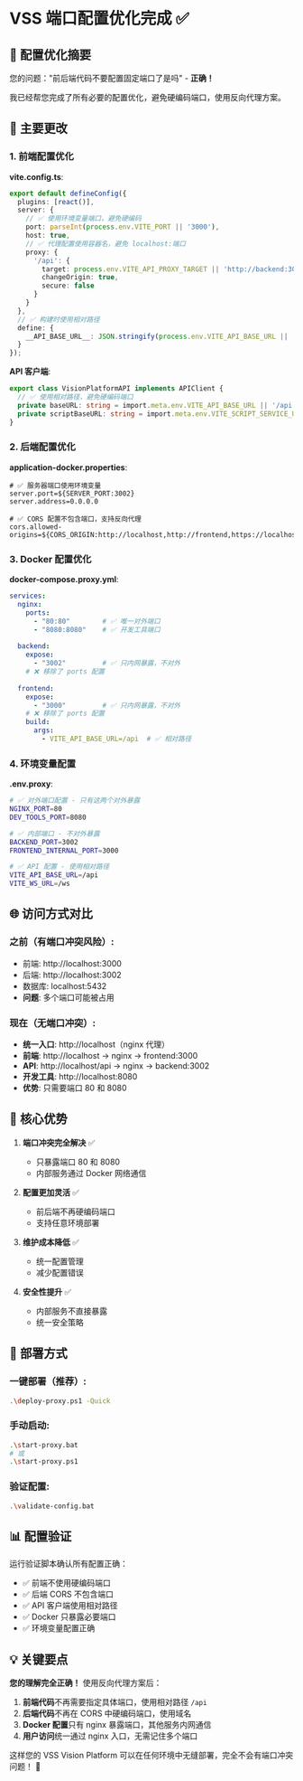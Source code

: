 # VSS 端口配置优化完成 ✅

## 🎯 配置优化摘要

您的问题："前后端代码不要配置固定端口了是吗" - **正确！**

我已经帮您完成了所有必要的配置优化，避免硬编码端口，使用反向代理方案。

## 📝 主要更改

### 1. 前端配置优化

**vite.config.ts**:
```typescript
export default defineConfig({
  plugins: [react()],
  server: {
    // ✅ 使用环境变量端口，避免硬编码
    port: parseInt(process.env.VITE_PORT || '3000'),
    host: true,
    // ✅ 代理配置使用容器名，避免 localhost:端口
    proxy: {
      '/api': {
        target: process.env.VITE_API_PROXY_TARGET || 'http://backend:3002',
        changeOrigin: true,
        secure: false
      }
    }
  },
  // ✅ 构建时使用相对路径
  define: {
    __API_BASE_URL__: JSON.stringify(process.env.VITE_API_BASE_URL || '/api')
  }
});
```

**API 客户端**:
```typescript
export class VisionPlatformAPI implements APIClient {
  // ✅ 使用相对路径，避免硬编码端口
  private baseURL: string = import.meta.env.VITE_API_BASE_URL || '/api';
  private scriptBaseURL: string = import.meta.env.VITE_SCRIPT_SERVICE_URL || '/api/scripts';
}
```

### 2. 后端配置优化

**application-docker.properties**:
```properties
# ✅ 服务器端口使用环境变量
server.port=${SERVER_PORT:3002}
server.address=0.0.0.0

# ✅ CORS 配置不包含端口，支持反向代理
cors.allowed-origins=${CORS_ORIGIN:http://localhost,http://frontend,https://localhost}
```

### 3. Docker 配置优化

**docker-compose.proxy.yml**:
```yaml
services:
  nginx:
    ports:
      - "80:80"        # ✅ 唯一对外端口
      - "8080:8080"    # ✅ 开发工具端口
  
  backend:
    expose:
      - "3002"         # ✅ 只内网暴露，不对外
    # ❌ 移除了 ports 配置
  
  frontend:
    expose:
      - "3000"         # ✅ 只内网暴露，不对外
    # ❌ 移除了 ports 配置
    build:
      args:
        - VITE_API_BASE_URL=/api  # ✅ 相对路径
```

### 4. 环境变量配置

**.env.proxy**:
```bash
# ✅ 对外端口配置 - 只有这两个对外暴露
NGINX_PORT=80
DEV_TOOLS_PORT=8080

# ✅ 内部端口 - 不对外暴露
BACKEND_PORT=3002
FRONTEND_INTERNAL_PORT=3000

# ✅ API 配置 - 使用相对路径
VITE_API_BASE_URL=/api
VITE_WS_URL=/ws
```

## 🌐 访问方式对比

### 之前（有端口冲突风险）:
- 前端: http://localhost:3000
- 后端: http://localhost:3002
- 数据库: localhost:5432
- **问题**: 多个端口可能被占用

### 现在（无端口冲突）:
- **统一入口**: http://localhost（nginx 代理）
- **前端**: http://localhost → nginx → frontend:3000
- **API**: http://localhost/api → nginx → backend:3002
- **开发工具**: http://localhost:8080
- **优势**: 只需要端口 80 和 8080

## 🔧 核心优势

1. **端口冲突完全解决** ✅
   - 只暴露端口 80 和 8080
   - 内部服务通过 Docker 网络通信

2. **配置更加灵活** ✅
   - 前后端不再硬编码端口
   - 支持任意环境部署

3. **维护成本降低** ✅
   - 统一配置管理
   - 减少配置错误

4. **安全性提升** ✅
   - 内部服务不直接暴露
   - 统一安全策略

## 🚀 部署方式

### 一键部署（推荐）:
```bash
.\deploy-proxy.ps1 -Quick
```

### 手动启动:
```bash
.\start-proxy.bat
# 或
.\start-proxy.ps1
```

### 验证配置:
```bash
.\validate-config.bat
```

## 📊 配置验证

运行验证脚本确认所有配置正确：
- ✅ 前端不使用硬编码端口
- ✅ 后端 CORS 不包含端口
- ✅ API 客户端使用相对路径
- ✅ Docker 只暴露必要端口
- ✅ 环境变量配置正确

## 💡 关键要点

**您的理解完全正确！** 使用反向代理方案后：

1. **前端代码**不再需要指定具体端口，使用相对路径 `/api`
2. **后端代码**不再在 CORS 中硬编码端口，使用域名
3. **Docker 配置**只有 nginx 暴露端口，其他服务内网通信
4. **用户访问**统一通过 nginx 入口，无需记住多个端口

这样您的 VSS Vision Platform 可以在任何环境中无缝部署，完全不会有端口冲突问题！ 🎉
